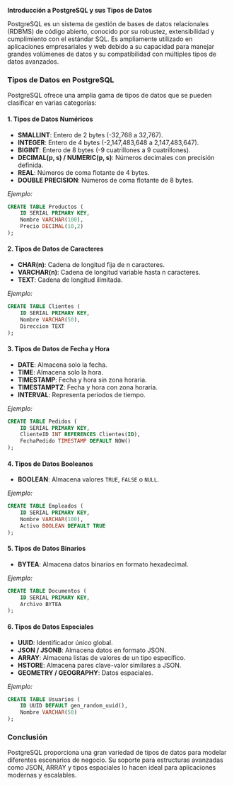 **Introducción a PostgreSQL y sus Tipos de Datos**

PostgreSQL es un sistema de gestión de bases de datos relacionales (RDBMS) de código abierto, conocido por su robustez, extensibilidad y cumplimiento con el estándar SQL. Es ampliamente utilizado en aplicaciones empresariales y web debido a su capacidad para manejar grandes volúmenes de datos y su compatibilidad con múltiples tipos de datos avanzados.

### Tipos de Datos en PostgreSQL
PostgreSQL ofrece una amplia gama de tipos de datos que se pueden clasificar en varias categorías:

#### 1. Tipos de Datos Numéricos
- **SMALLINT**: Entero de 2 bytes (-32,768 a 32,767).
- **INTEGER**: Entero de 4 bytes (-2,147,483,648 a 2,147,483,647).
- **BIGINT**: Entero de 8 bytes (-9 cuatrillones a 9 cuatrillones).
- **DECIMAL(p, s) / NUMERIC(p, s)**: Números decimales con precisión definida.
- **REAL**: Números de coma flotante de 4 bytes.
- **DOUBLE PRECISION**: Números de coma flotante de 8 bytes.

*Ejemplo:*
```sql
CREATE TABLE Productos (
    ID SERIAL PRIMARY KEY,
    Nombre VARCHAR(100),
    Precio DECIMAL(10,2)
);
```

#### 2. Tipos de Datos de Caracteres
- **CHAR(n)**: Cadena de longitud fija de n caracteres.
- **VARCHAR(n)**: Cadena de longitud variable hasta n caracteres.
- **TEXT**: Cadena de longitud ilimitada.

*Ejemplo:*
```sql
CREATE TABLE Clientes (
    ID SERIAL PRIMARY KEY,
    Nombre VARCHAR(50),
    Direccion TEXT
);
```

#### 3. Tipos de Datos de Fecha y Hora
- **DATE**: Almacena solo la fecha.
- **TIME**: Almacena solo la hora.
- **TIMESTAMP**: Fecha y hora sin zona horaria.
- **TIMESTAMPTZ**: Fecha y hora con zona horaria.
- **INTERVAL**: Representa períodos de tiempo.

*Ejemplo:*
```sql
CREATE TABLE Pedidos (
    ID SERIAL PRIMARY KEY,
    ClienteID INT REFERENCES Clientes(ID),
    FechaPedido TIMESTAMP DEFAULT NOW()
);
```

#### 4. Tipos de Datos Booleanos
- **BOOLEAN**: Almacena valores `TRUE`, `FALSE` o `NULL`.

*Ejemplo:*
```sql
CREATE TABLE Empleados (
    ID SERIAL PRIMARY KEY,
    Nombre VARCHAR(100),
    Activo BOOLEAN DEFAULT TRUE
);
```

#### 5. Tipos de Datos Binarios
- **BYTEA**: Almacena datos binarios en formato hexadecimal.

*Ejemplo:*
```sql
CREATE TABLE Documentos (
    ID SERIAL PRIMARY KEY,
    Archivo BYTEA
);
```

#### 6. Tipos de Datos Especiales
- **UUID**: Identificador único global.
- **JSON / JSONB**: Almacena datos en formato JSON.
- **ARRAY**: Almacena listas de valores de un tipo específico.
- **HSTORE**: Almacena pares clave-valor similares a JSON.
- **GEOMETRY / GEOGRAPHY**: Datos espaciales.

*Ejemplo:*
```sql
CREATE TABLE Usuarios (
    ID UUID DEFAULT gen_random_uuid(),
    Nombre VARCHAR(50)
);
```

### Conclusión
PostgreSQL proporciona una gran variedad de tipos de datos para modelar diferentes escenarios de negocio. Su soporte para estructuras avanzadas como JSON, ARRAY y tipos espaciales lo hacen ideal para aplicaciones modernas y escalables.

